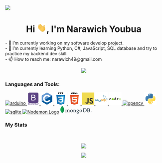 <!-- ![Github](https://user-images.githubusercontent.com) -->
<img src="https://cdn.discordapp.com/attachments/793757885569564702/872845834952261662/MaleGitProfile.jpg">
<h1 align="center">Hi <img src="https://raw.githubusercontent.com/ABSphreak/ABSphreak/master/gifs/Hi.gif" width="30px">, I'm Narawich Youbua</h1>
- 🔭 I’m currently working on my software develop project.
<br>
- 🌱 I’m currently learning Python, C#, JavaScript, SQL database and try to practice my backend dev skill.
<br>
- 📫 How to reach me: narawich49@gmail.com

<p align="center">
  <a href="https://github.com/DenverCoder1/readme-typing-svg"><img src="https://readme-typing-svg.herokuapp.com?lines=Computer+Engineering+Student;&center=true&width=500&height=50"></a>
</p>


<h3 align="left">Languages and Tools:</h3>
<p align="left"> <a href="https://www.arduino.cc/" target="_blank"> <img src="https://cdn.worldvectorlogo.com/logos/arduino-1.svg" alt="arduino" width="40" height="40"/> </a>
<a href="https://getbootstrap.com" target="_blank"> <img src="https://raw.githubusercontent.com/devicons/devicon/master/icons/bootstrap/bootstrap-plain-wordmark.svg" alt="bootstrap" width="40" height="40"/> </a>
<a href="https://www.cprogramming.com/" target="_blank"> <img src="https://raw.githubusercontent.com/devicons/devicon/master/icons/c/c-original.svg" alt="c" width="40" height="40"/> </a>
<a href="https://www.w3schools.com/css/" target="_blank"> <img src="https://raw.githubusercontent.com/devicons/devicon/master/icons/css3/css3-original-wordmark.svg" alt="css3" width="40" height="40"/> </a>
<a href="https://www.w3.org/html/" target="_blank"> <img src="https://raw.githubusercontent.com/devicons/devicon/master/icons/html5/html5-original-wordmark.svg" alt="html5" width="40" height="40"/> </a>
<a href="https://developer.mozilla.org/en-US/docs/Web/JavaScript" target="_blank"> <img src="https://raw.githubusercontent.com/devicons/devicon/master/icons/javascript/javascript-original.svg" alt="javascript" width="40" height="40"/> </a>
<a href="https://www.mysql.com/" target="_blank"> <img src="https://raw.githubusercontent.com/devicons/devicon/master/icons/mysql/mysql-original-wordmark.svg" alt="mysql" width="40" height="40"/> </a>
<a href="https://nodejs.org" target="_blank"> <img src="https://raw.githubusercontent.com/devicons/devicon/master/icons/nodejs/nodejs-original-wordmark.svg" alt="nodejs" width="40" height="40"/> </a>
<a href="https://opencv.org/" target="_blank"> <img src="https://www.vectorlogo.zone/logos/opencv/opencv-icon.svg" alt="opencv" width="40" height="40"/> </a>
<a href="https://www.python.org" target="_blank"> <img src="https://raw.githubusercontent.com/devicons/devicon/master/icons/python/python-original.svg" alt="python" width="40" height="40"/> </a>
<a href="https://www.sqlite.org/" target="_blank"> <img src="https://www.vectorlogo.zone/logos/sqlite/sqlite-icon.svg" alt="sqlite" width="40" height="40"/> </a>
<a href="https://nodemon.io/" target="_blank"> <img src="https://user-images.githubusercontent.com/13700/35731649-652807e8-080e-11e8-88fd-1b2f6d553b2d.png" alt="Nodemon Logo" width="40" height="40"></a>
<svg class="h-25" height="25" viewBox="0 0 100 25"><g><path d="M11.71 10.41C10.31 4.33 7.39 2.71 6.65 1.57 6.34 1.06 6.07 0.54 5.84 0 5.8 0.54 5.73 0.88 5.26 1.29 4.32 2.11 0.35 5.3 0.01 12.21 -0.3 18.65 4.82 22.62 5.5 23.03 6.02 23.28 6.65 23.03 6.96 22.8 9.43 21.13 12.8 16.69 11.71 10.41" fill="#10AA50"></path><path d="M5.95 19.5C5.82 21.08 5.72 22 5.38 22.9 5.38 22.9 5.61 24.41 5.76 26L6.32 26C6.45 24.88 6.65 23.76 6.92 22.66 6.21 22.33 5.98 20.89 5.95 19.5Z" fill="#B8C4C2"></path><path d="M7.03 22.75L7.03 22.75C6.34 22.43 6.14 20.94 6.11 19.55 6.28 17.25 6.33 14.95 6.26 12.64 6.22 11.44 6.28 1.46 5.96 0 6.18 0.49 6.43 0.97 6.7 1.44 7.44 2.59 10.33 4.21 11.71 10.32 12.79 16.61 9.47 21.06 7.03 22.75Z" fill="#12924F"></path><path d="M98.46 20.65C97.61 20.65 96.93 19.97 96.92 19.12 96.92 18.28 97.6 17.6 98.45 17.59 99.29 17.58 99.99 18.25 100 19.1 100.01 19.51 99.85 19.9 99.56 20.2 99.27 20.49 98.87 20.65 98.46 20.65L98.46 20.65ZM98.46 17.73C97.89 17.72 97.38 18.06 97.16 18.58 96.94 19.1 97.06 19.7 97.46 20.1 97.86 20.5 98.46 20.62 98.98 20.41 99.51 20.19 99.85 19.69 99.85 19.12 99.86 18.75 99.72 18.39 99.45 18.13 99.19 17.87 98.83 17.72 98.46 17.73L98.46 17.73ZM98.83 20.08L98.44 19.23 98.12 19.23 98.12 20.08 97.88 20.08 97.88 18.15 98.46 18.15C98.88 18.15 99.06 18.33 99.06 18.69 99.06 18.97 98.93 19.15 98.68 19.21L99.09 20.08 98.83 20.08ZM98.12 19.03L98.46 19.03C98.73 19.03 98.84 18.94 98.84 18.69 98.84 18.45 98.74 18.36 98.43 18.36L98.12 18.36 98.12 19.03Z" fill="#21313C"></path><path d="M75.97 19.27C76.38 19.59 77.2 19.73 77.92 19.73 78.85 19.73 79.76 19.55 80.65 18.75 81.56 17.92 82.19 16.66 82.19 14.64 82.19 12.71 81.45 11.13 79.94 10.21 79.08 9.68 77.97 9.47 76.71 9.47 76.35 9.47 75.97 9.48 75.76 9.58 75.67 9.65 75.61 9.75 75.59 9.85 75.55 10.2 75.55 12.83 75.55 14.38 75.55 15.97 75.55 18.19 75.59 18.46 75.61 18.7 75.72 19.1 75.97 19.27M72.1 8.6C72.43 8.6 73.68 8.66 74.27 8.66 75.36 8.66 76.11 8.6 78.15 8.6 79.86 8.6 81.29 9.06 82.32 9.94 83.57 11.02 84.23 12.52 84.23 14.34 84.23 16.93 83.05 18.42 81.86 19.27 80.68 20.15 79.14 20.65 76.95 20.65 75.79 20.65 73.79 20.61 72.12 20.59L72.09 20.59C72.01 20.44 72.23 19.84 72.36 19.82 72.82 19.77 72.94 19.75 73.15 19.67 73.5 19.52 73.58 19.34 73.62 18.71 73.68 17.52 73.66 16.1 73.66 14.49 73.66 13.34 73.68 11.1 73.64 10.39 73.58 9.79 73.33 9.64 72.82 9.52 72.46 9.45 72.1 9.39 71.73 9.35 71.7 9.24 71.99 8.72 72.09 8.6" fill="#21313C"></path><path d="M89 9.54C88.93 9.56 88.83 9.75 88.83 9.85 88.81 10.54 88.79 12.34 88.79 13.58 88.8 13.63 88.84 13.67 88.89 13.68 89.14 13.7 89.76 13.72 90.28 13.72 91.01 13.72 91.43 13.62 91.67 13.51 92.28 13.2 92.57 12.53 92.57 11.8 92.57 10.13 91.41 9.5 89.69 9.5 89.46 9.5 89.23 9.51 89 9.54M93.38 17.2C93.38 15.52 92.14 14.56 89.89 14.56 89.79 14.56 89.07 14.54 88.9 14.58 88.85 14.6 88.79 14.63 88.79 14.67 88.79 15.88 88.77 17.81 88.83 18.58 88.87 18.9 89.1 19.36 89.39 19.5 89.69 19.67 90.39 19.71 90.87 19.71 92.2 19.71 93.38 18.96 93.38 17.2M85.52 8.6C85.69 8.6 86.21 8.66 87.52 8.66 88.75 8.66 89.75 8.62 90.95 8.62 92.43 8.62 94.48 9.16 94.48 11.38 94.48 12.47 93.71 13.35 92.7 13.77 92.65 13.79 92.65 13.83 92.7 13.85 94.13 14.21 95.38 15.09 95.38 16.78 95.38 18.43 94.36 19.46 92.88 20.11 91.97 20.51 90.85 20.65 89.72 20.65 88.85 20.65 86.52 20.56 85.23 20.57 85.1 20.51 85.35 19.9 85.47 19.8 85.77 19.8 86.06 19.75 86.34 19.67 86.81 19.55 86.86 19.4 86.92 18.71 86.96 18.12 86.96 15.99 86.96 14.48 86.96 12.41 86.98 11.02 86.96 10.33 86.94 9.79 86.75 9.62 86.38 9.52 86.09 9.46 85.61 9.41 85.22 9.35 85.13 9.25 85.42 8.68 85.52 8.6" fill="#21313C"></path><path d="M15.95 20.65C15.9 20.52 15.88 20.39 15.89 20.26 15.89 20.17 15.91 20.08 15.95 20 16.2 19.96 16.45 19.91 16.7 19.85 17.05 19.76 17.18 19.57 17.2 19.13 17.25 18.09 17.26 16.15 17.24 14.78L17.24 14.74C17.24 14.59 17.24 14.39 17.05 14.25 16.73 14.05 16.38 13.89 16.02 13.79 15.86 13.74 15.76 13.66 15.77 13.56 15.77 13.46 15.88 13.34 16.09 13.3 16.66 13.24 18.14 12.89 18.72 12.62 18.78 12.7 18.81 12.79 18.8 12.89 18.8 12.95 18.79 13.02 18.78 13.08 18.76 13.27 18.75 13.49 18.75 13.71 18.75 13.77 18.79 13.81 18.84 13.83 18.89 13.85 18.95 13.83 18.99 13.8 20.1 12.93 21.09 12.62 21.6 12.62 22.44 12.62 23.09 13.02 23.59 13.84 23.62 13.88 23.66 13.91 23.71 13.91 23.75 13.91 23.79 13.89 23.81 13.85 24.83 13.08 25.84 12.62 26.52 12.62 28.11 12.62 29.07 13.81 29.07 15.81 29.07 16.38 29.06 17.11 29.06 17.79 29.05 18.39 29.05 18.95 29.05 19.33 29.05 19.43 29.17 19.69 29.36 19.74 29.6 19.85 29.93 19.91 30.36 19.99L30.38 19.99C30.41 20.1 30.34 20.55 30.28 20.64 30.17 20.64 30.02 20.63 29.84 20.62 29.51 20.6 29.05 20.58 28.53 20.58 27.46 20.58 26.91 20.6 26.38 20.63 26.34 20.5 26.33 20.08 26.38 19.99 26.59 19.95 26.81 19.9 27.03 19.84 27.36 19.73 27.46 19.58 27.48 19.13 27.49 18.81 27.55 16.01 27.44 15.35 27.34 14.66 26.82 13.85 25.68 13.85 25.26 13.85 24.58 14.02 23.93 14.52 23.89 14.56 23.86 14.62 23.86 14.68L23.86 14.69C23.94 15.05 23.94 15.47 23.94 16.11 23.94 16.47 23.94 16.85 23.94 17.23 23.93 18 23.93 18.73 23.94 19.29 23.94 19.66 24.17 19.75 24.35 19.82 24.45 19.85 24.53 19.86 24.61 19.88 24.76 19.92 24.92 19.96 25.16 20 25.19 20.16 25.19 20.32 25.15 20.48 25.14 20.54 25.11 20.6 25.08 20.65 24.49 20.63 23.88 20.61 23.01 20.61 22.75 20.61 22.31 20.62 21.93 20.63 21.62 20.64 21.33 20.65 21.16 20.65 21.12 20.54 21.1 20.43 21.1 20.31 21.1 20.2 21.12 20.09 21.17 20L21.4 19.96C21.61 19.92 21.78 19.89 21.95 19.85 22.24 19.75 22.35 19.6 22.37 19.23 22.42 18.37 22.47 15.9 22.35 15.29 22.14 14.29 21.57 13.79 20.66 13.79 20.13 13.79 19.46 14.05 18.91 14.46 18.8 14.56 18.74 14.71 18.75 14.85 18.75 15.15 18.75 15.5 18.75 15.87 18.75 17.11 18.74 18.66 18.77 19.33 18.79 19.53 18.86 19.78 19.25 19.86 19.33 19.89 19.48 19.91 19.65 19.94 19.75 19.96 19.85 19.98 19.96 20 20 20.21 19.98 20.44 19.91 20.65 19.74 20.65 19.53 20.64 19.29 20.63 18.93 20.61 18.47 20.59 17.95 20.59 17.34 20.59 16.92 20.61 16.58 20.63 16.35 20.64 16.15 20.65 15.95 20.65" fill="#21313C"></path><path d="M35.36 13.42C35.04 13.41 34.72 13.5 34.44 13.68 33.77 14.08 33.43 14.88 33.43 16.07 33.43 18.28 34.55 19.83 36.16 19.83 36.59 19.84 37.01 19.69 37.34 19.41 37.83 19.02 38.1 18.2 38.1 17.07 38.1 14.89 37 13.42 35.36 13.42M35.67 20.65C32.77 20.65 31.73 18.54 31.73 16.58 31.73 15.2 32.3 14.13 33.42 13.38 34.21 12.9 35.11 12.64 36.04 12.62 38.26 12.62 39.81 14.19 39.81 16.44 39.81 17.98 39.19 19.18 38.02 19.94 37.46 20.28 36.48 20.65 35.67 20.65" fill="#21313C"></path><path d="M65.17 13.42C64.84 13.41 64.52 13.5 64.25 13.68 63.57 14.08 63.23 14.88 63.23 16.07 63.23 18.28 64.35 19.83 65.96 19.83 66.4 19.84 66.82 19.69 67.15 19.41 67.64 19.02 67.9 18.2 67.9 17.07 67.9 14.89 66.81 13.42 65.17 13.42M65.48 20.65C62.57 20.65 61.54 18.54 61.54 16.58 61.54 15.2 62.11 14.13 63.23 13.38 64.02 12.9 64.92 12.64 65.85 12.62 68.07 12.62 69.62 14.19 69.62 16.44 69.62 17.98 69 19.18 67.83 19.94 67.26 20.28 66.29 20.65 65.48 20.65" fill="#21313C"></path><path d="M55.3 13.35C54.4 13.35 53.81 14.06 53.81 15.14 53.81 16.22 54.31 17.51 55.73 17.51 55.98 17.51 56.42 17.41 56.64 17.17 56.97 16.87 57.19 16.26 57.19 15.61 57.19 14.2 56.49 13.35 55.31 13.35M55.19 20.84C54.93 20.84 54.68 20.9 54.46 21.02 53.74 21.47 53.4 21.92 53.4 22.44 53.4 22.92 53.6 23.31 54.01 23.66 54.52 24.08 55.2 24.28 56.09 24.28 57.86 24.28 58.64 23.35 58.64 22.44 58.64 21.8 58.32 21.37 57.64 21.13 57.12 20.94 56.25 20.84 55.19 20.84M55.31 25.24C54.25 25.24 53.49 25.02 52.84 24.53 52.21 24.05 51.92 23.34 51.92 22.85 51.93 22.54 52.05 22.23 52.27 22 52.45 21.8 52.88 21.41 53.87 20.75 53.9 20.74 53.92 20.71 53.92 20.67 53.92 20.64 53.89 20.6 53.86 20.59 53.04 20.29 52.8 19.79 52.72 19.52 52.72 19.51 52.72 19.49 52.72 19.48 52.69 19.37 52.67 19.27 52.82 19.17 52.93 19.09 53.11 18.98 53.31 18.87 53.58 18.72 53.85 18.55 54.1 18.37 54.12 18.34 54.14 18.3 54.13 18.26 54.12 18.22 54.1 18.19 54.06 18.17 52.86 17.78 52.26 16.9 52.26 15.57 52.25 14.73 52.66 13.93 53.37 13.44 53.85 13.07 55.06 12.62 55.85 12.62L55.9 12.62C56.7 12.64 57.16 12.8 57.79 13.03 58.15 13.16 58.53 13.22 58.91 13.2 59.58 13.2 59.87 13 60.13 12.76 60.17 12.86 60.19 12.98 60.19 13.09 60.21 13.37 60.13 13.64 59.97 13.87 59.84 14.06 59.51 14.19 59.22 14.19 59.19 14.19 59.16 14.19 59.13 14.19 58.97 14.18 58.82 14.15 58.67 14.11L58.59 14.14C58.57 14.17 58.58 14.21 58.6 14.26 58.61 14.27 58.61 14.28 58.61 14.29 58.67 14.53 58.71 14.77 58.72 15.02 58.72 16.41 58.16 17.02 57.55 17.47 56.97 17.9 56.27 18.17 55.53 18.23L55.53 18.23C55.52 18.23 55.44 18.24 55.3 18.25 55.21 18.26 55.09 18.27 55.07 18.27L55.05 18.27C54.92 18.31 54.58 18.47 54.58 18.77 54.58 19.01 54.73 19.32 55.48 19.38L55.96 19.41C56.94 19.48 58.17 19.56 58.75 19.75 59.54 20.02 60.06 20.76 60.04 21.57 60.04 22.82 59.13 24 57.61 24.72 56.89 25.05 56.1 25.23 55.31 25.22" fill="#21313C"></path><path d="M50.73 19.89C50.3 19.83 49.99 19.77 49.63 19.6 49.55 19.53 49.51 19.44 49.49 19.33 49.45 18.75 49.45 17.04 49.45 15.92 49.45 15.01 49.3 14.21 48.91 13.64 48.45 13 47.79 12.62 46.94 12.62 46.19 12.62 45.19 13.13 44.36 13.83 44.34 13.85 44.21 13.97 44.21 13.78 44.22 13.6 44.25 13.22 44.26 12.98 44.28 12.85 44.23 12.71 44.14 12.62 43.6 12.89 42.08 13.25 41.51 13.31 41.1 13.39 41 13.78 41.44 13.92L41.44 13.92C41.79 14.01 42.13 14.16 42.44 14.35 42.61 14.48 42.59 14.67 42.59 14.82 42.61 16.1 42.61 18.05 42.55 19.11 42.53 19.53 42.42 19.68 42.11 19.76L42.14 19.75C41.9 19.81 41.66 19.85 41.42 19.88 41.33 19.98 41.33 20.53 41.42 20.64 41.62 20.64 42.6 20.59 43.41 20.59 44.53 20.59 45.11 20.64 45.4 20.64 45.51 20.51 45.55 20 45.47 19.88 45.21 19.87 44.94 19.83 44.68 19.77 44.37 19.69 44.3 19.54 44.28 19.2 44.24 18.31 44.24 16.41 44.24 15.12 44.24 14.76 44.33 14.59 44.45 14.49 44.84 14.15 45.47 13.92 46.03 13.92 46.57 13.92 46.94 14.09 47.21 14.32 47.52 14.59 47.72 14.98 47.76 15.39 47.84 16.11 47.82 17.56 47.82 18.81 47.82 19.49 47.76 19.66 47.51 19.74 47.39 19.79 47.08 19.85 46.72 19.89 46.6 20 46.64 20.53 46.72 20.65 47.22 20.65 47.8 20.59 48.65 20.59 49.71 20.59 50.38 20.65 50.65 20.65 50.77 20.51 50.81 20.02 50.73 19.89" fill="#21313C"></path></g></svg>


<br>
<h3>My Stats</h3>
<br>
<p align="center">
  <img align="center" src="https://github-readme-stats.vercel.app/api?username=MashMaleLLO&layout=compact&langs_count=8&theme=dracula">
</p>
<p align="center">
  <img height="180em" src="https://github-readme-stats-eight-theta.vercel.app/api/top-langs/?username=MashMaleLLO&layout=compact&langs_count=8&theme=dracula"/>
</p>

<!--
**MashMaleLLO/MashMaleLLO** is a ✨ _special_ ✨ repository because its `README.md` (this file) appears on your GitHub profile.

Here are some ideas to get you started:

- 🔭 I’m currently working on ...
- 🌱 I’m currently learning ...
- 👯 I’m looking to collaborate on ...
- 🤔 I’m looking for help with ...
- 💬 Ask me about ...
- 📫 How to reach me: ...
- 😄 Pronouns: ...
- ⚡ Fun fact: ...
-->
